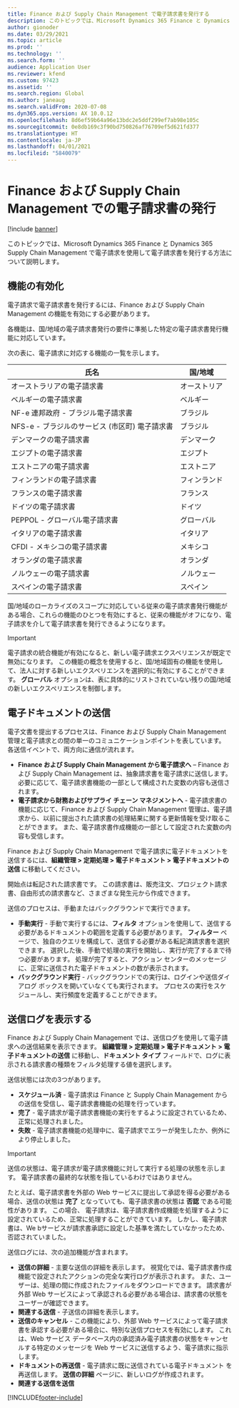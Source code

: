 ```yaml
---
title: Finance および Supply Chain Management で電子請求書を発行する
description: このトピックでは、Microsoft Dynamics 365 Finance と Dynamics 365 Supply Chain Management で電子請求を使用して電子請求書を発行する方法について説明します。
author: gionoder
ms.date: 03/29/2021
ms.topic: article
ms.prod: ''
ms.technology: ''
ms.search.form: ''
audience: Application User
ms.reviewer: kfend
ms.custom: 97423
ms.assetid: ''
ms.search.region: Global
ms.author: janeaug
ms.search.validFrom: 2020-07-08
ms.dyn365.ops.version: AX 10.0.12
ms.openlocfilehash: 8d6ef59b64a96e13bdc2e5ddf299ef7ab98e105c
ms.sourcegitcommit: 0e8db169c3f90bd750826af76709ef5d621fd377
ms.translationtype: HT
ms.contentlocale: ja-JP
ms.lasthandoff: 04/01/2021
ms.locfileid: "5840079"
---
```

# <a name="issue-electronic-invoices-in-finance-and-supply-chain-management"></a>Finance および Supply Chain Management での電子請求書の発行

[!include [banner](../includes/banner.md)]

このトピックでは、Microsoft Dynamics 365 Finance と Dynamics 365 Supply Chain Management で電子請求を使用して電子請求書を発行する方法について説明します。


## <a name="feature-activation"></a>機能の有効化

電子請求で電子請求書を発行するには、Finance および Supply Chain Management の機能を有効にする必要があります。

各機能は、国/地域の電子請求書発行の要件に準拠した特定の電子請求書発行機能に対応しています。

次の表に、電子請求に対応する機能の一覧を示します。

| 氏名                                              | 国/地域 |
|---------------------------------------------------|----------------|
|オーストラリアの電子請求書                        |オーストリア         |
|ベルギーの電子請求書                         |ベルギー         |
|NF-e 連邦政府 - ブラジル電子請求書       |ブラジル          |
|NFS-e - ブラジルのサービス (市区町) 電子請求書|ブラジル          |
|デンマークの電子請求書                          |デンマーク         |
|エジプトの電子請求書                        |エジプト           |
|エストニアの電子請求書                        |エストニア         |
|フィンランドの電子請求書                         |フィンランド         |
|フランスの電子請求書                          |フランス          |
|ドイツの電子請求書                          |ドイツ         |
|PEPPOL - グローバル電子請求書                 |グローバル          |
|イタリアの電子請求書                         |イタリア           |
|CFDI - メキシコの電子請求書                  |メキシコ          |
|オランダの電子請求書                           |オランダ     |
|ノルウェーの電子請求書                       |ノルウェー          |
|スペインの電子請求書                         |スペイン           |

国/地域のローカライズのスコープに対応している従来の電子請求書発行機能がある場合、これらの機能のひとつを有効にすると、従来の機能がオフになり、電子請求を介して電子請求書を発行できるようになります。

> [!IMPORTANT]
> 電子請求の統合機能が有効になると、新しい電子請求エクスペリエンスが既定で無効になります。 この機能の概念を使用すると、国/地域固有の機能を使用して、法人に対する新しいエクスペリエンスを選択的に有効にすることができます。 **グローバル** オプションは、表に具体的にリストされていない残りの国/地域の新しいエクスペリエンスを制御します。

## <a name="submit-electronic-documents"></a>電子ドキュメントの送信

電子文書を提出するプロセスは、Finance および Supply Chain Management 管理と電子請求との間の単一のコミュニケーションポイントを表しています。 各送信イベントで、両方向に通信が流れます。

- **Finance および Supply Chain Management から電子請求へ** – Finance および Supply Chain Management は、抽象請求書を電子請求に送信します。 必要に応じて、電子請求書機能の一部として構成された変数の内容も送信されます。
- **電子請求から財務およびサプライ チェーン マネジメントへ** - 電子請求書の機能に応じて、Finance および Supply Chain Management 管理は、電子請求から、以前に提出された請求書の処理結果に関する更新情報を受け取ることができます。 また、電子請求書作成機能の一部として設定された変数の内容も受信します。

Finance および Supply Chain Management で電子請求に電子ドキュメントを送信するには、**組織管理 &gt; 定期処理 &gt; 電子ドキュメント &gt; 電子ドキュメントの送信** に移動してください。

開始点は転記された請求書です。 この請求書は、販売注文、プロジェクト請求書、自由形式の請求書など、さまざまな発生元から作成できます。

送信のプロセスは、手動またはバックグラウンドで実行できます。

- **手動実行** - 手動で実行するには、**フィルタ** オプションを使用して、送信する必要があるドキュメントの範囲を定義する必要があります。 **フィルター** ページで、独自のクエリを構成して、送信する必要がある転記済請求書を選択できます。 選択した後、手動で処理の実行を開始し、実行が完了するまで待つ必要があります。 処理が完了すると、アクション センターのメッセージに、正常に送信された電子ドキュメントの数が表示されます。
- **バックグラウンド実行** - バックグラウンドでの実行は、ログインや送信ダイアログ ボックスを開いていなくても実行されます。 プロセスの実行をスケジュールし、実行頻度を定義することができます。

## <a name="view-the-submission-logs"></a>送信ログを表示する

Finance および Supply Chain Management では、送信ログを使用して電子請求への送信結果を表示できます。 **組織管理 &gt; 定期処理 &gt; 電子ドキュメント &gt; 電子ドキュメントの送信** に移動し、**ドキュメント タイプ** フィールドで、ログに表示される請求書の種類をフィルタ処理する値を選択します。

送信状態には次の3つがあります。

- **スケジュール済** - 電子請求は Finance と Supply Chain Management からの送信を受信し、電子請求書機能の処理を行っています。
- **完了** - 電子請求が電子請求書機能の実行をするように設定されているため、正常に処理されました。
- **失敗** - 電子請求書機能の処理中に、電子請求でエラーが発生したか、例外により停止しました。

> [!IMPORTANT]
> 送信の状態は、電子請求が電子請求機能に対して実行する処理の状態を示します。 電子請求書の最終的な状態を指しているわけではありません。
>
> たとえば、電子請求書を外部の Web サービスに提出して承認を得る必要がある場合、送信の状態は **完了** となっていても、電子請求書の状態は **否認** である可能性があります。 この場合、 電子請求は、電子請求書作成機能を処理するように設定されているため、正常に処理することができています。 しかし、電子請求書は、We bサービスが請求書承認に設定した基準を満たしていなかったため、否認されていました。

送信ログには、次の追加機能が含まれます。

- **送信の詳細** - 主要な送信の詳細を表示します。 視覚化では、電子請求書作成機能で設定されたアクションの完全な実行ログが表示されます。 また、ユーザーは、処理の間に作成されたファイルをダウンロードできます。 請求書が外部 Web サービスによって承認される必要がある場合は、請求書の状態をユーザーが確認できます。
- **関連する送信** - 子送信の詳細を表示します。
- **送信のキャンセル** - この機能により、外部 Web サービスによって電子請求書を承認する必要がある場合に、特別な送信プロセスを有効にします。 これは、Web サービス データベース内の承認済み電子請求書の状態をキャンセルする特定のメッセージを Web サービスに送信するよう、電子請求に指示します。
- **ドキュメントの再送信** - 電子請求に既に送信されている電子ドキュメント を再送信します。 **送信の詳細** ページに、新しいログが作成されます。
- **関連する送信を送信**


[!INCLUDE[footer-include](../../includes/footer-banner.md)]
